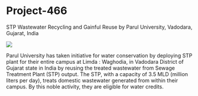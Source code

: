 # Project-466
 STP Wastewater Recycling and Gainful Reuse by Parul University, Vadodara, Gujarat,  India

![](https://www.uwaterregistry.io/Registry/Generate?code=https%3A%2F%2Fwww.uwaterregistry.io%2FRegistry%2FDetails%3Fid%3Dig9jVVezsiGrtaJDN9UqpA%253D%253D&size=2)

 Parul University has taken initiative for water conservation by deploying STP plant for their entire campus at Limda : Waghodia, in Vadodara District of Gujarat state in India by reusing the treated wastewater from Sewage Treatment Plant (STP) output. The STP, with a capacity of 3.5 MLD (million liters per day), treats domestic wastewater generated from within their campus. By this noble activity, they are eligible for water credits.

 

